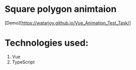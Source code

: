 # Square polygon animtaion
[Demo][https://watarjoy.github.io/Vue_Animation_Test_Task/]

# Technologies used:
1. Vue
2. TypeScript

